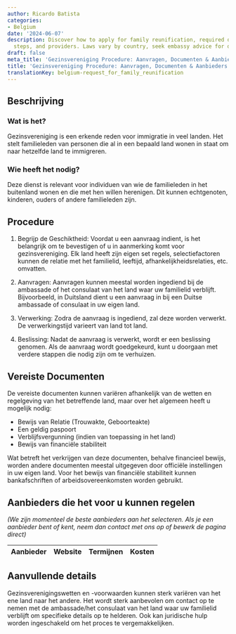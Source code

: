 ```yaml
---
author: Ricardo Batista
categories:
- Belgium
date: '2024-06-07'
description: Discover how to apply for family reunification, required documents, processing
  steps, and providers. Laws vary by country, seek embassy advice for details.
draft: false
meta_title: 'Gezinsvereniging Procedure: Aanvragen, Documenten & Aanbieders'
title: 'Gezinsvereniging Procedure: Aanvragen, Documenten & Aanbieders'
translationKey: belgium-request_for_family_reunification
---
```



## Beschrijving

### Wat is het?
Gezinsvereniging is een erkende reden voor immigratie in veel landen. Het stelt familieleden van personen die al in een bepaald land wonen in staat om naar hetzelfde land te immigreren.

### Wie heeft het nodig?
Deze dienst is relevant voor individuen van wie de familieleden in het buitenland wonen en die met hen willen herenigen. Dit kunnen echtgenoten, kinderen, ouders of andere familieleden zijn.

## Procedure

1. Begrijp de Geschiktheid: Voordat u een aanvraag indient, is het belangrijk om te bevestigen of u in aanmerking komt voor gezinsvereniging. Elk land heeft zijn eigen set regels, selectiefactoren kunnen de relatie met het familielid, leeftijd, afhankelijkheidsrelaties, etc. omvatten.

2. Aanvragen: Aanvragen kunnen meestal worden ingediend bij de ambassade of het consulaat van het land waar uw familielid verblijft. Bijvoorbeeld, in Duitsland dient u een aanvraag in bij een Duitse ambassade of consulaat in uw eigen land.

3. Verwerking: Zodra de aanvraag is ingediend, zal deze worden verwerkt. De verwerkingstijd varieert van land tot land.

4. Beslissing: Nadat de aanvraag is verwerkt, wordt er een beslissing genomen. Als de aanvraag wordt goedgekeurd, kunt u doorgaan met verdere stappen die nodig zijn om te verhuizen.

## Vereiste Documenten
De vereiste documenten kunnen variëren afhankelijk van de wetten en regelgeving van het betreffende land, maar over het algemeen heeft u mogelijk nodig:
- Bewijs van Relatie (Trouwakte, Geboorteakte)
- Een geldig paspoort
- Verblijfsvergunning (indien van toepassing in het land)
- Bewijs van financiële stabiliteit

Wat betreft het verkrijgen van deze documenten, behalve financieel bewijs, worden andere documenten meestal uitgegeven door officiële instellingen in uw eigen land. Voor het bewijs van financiële stabiliteit kunnen bankafschriften of arbeidsovereenkomsten worden gebruikt.

## Aanbieders die het voor u kunnen regelen

_(We zijn momenteel de beste aanbieders aan het selecteren. Als je een aanbieder bent of kent, neem dan contact met ons op of bewerk de pagina direct)_

| Aanbieder       |     Website     |     Termijnen    |       Kosten     |
| --------------- | --------------- |  :-------------: | :-------------: |

## Aanvullende details
Gezinsverenigingswetten en -voorwaarden kunnen sterk variëren van het ene land naar het andere. Het wordt sterk aanbevolen om contact op te nemen met de ambassade/het consulaat van het land waar uw familielid verblijft om specifieke details op te helderen. Ook kan juridische hulp worden ingeschakeld om het proces te vergemakkelijken.
